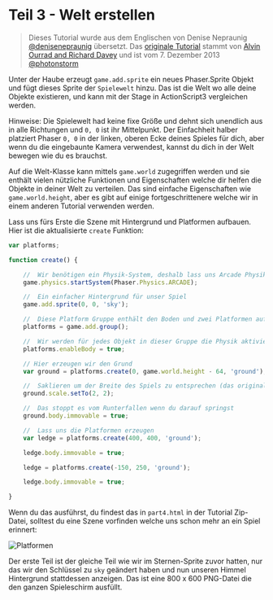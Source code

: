 # Teil 3 - Welt erstellen

> Dieses Tutorial wurde aus dem Englischen von Denise Nepraunig [@denisenepraunig][twitter_me] übersetzt. Das [originale Tutorial][org_tutorial] stammt von [Alvin Ourrad and Richard Davey][authors] und ist vom 7. Dezember 2013 [@photonstorm][authors]

Unter der Haube erzeugt `game.add.sprite` ein neues Phaser.Sprite Objekt und fügt dieses Sprite der `Spielewelt` hinzu. Das ist die Welt wo alle deine Objekte existieren, und kann mit der Stage in ActionScript3 vergleichen werden.

Hinweise: Die Spielewelt had keine fixe Größe und dehnt sich unendlich aus in alle Richtungen und `0, 0` ist ihr Mittelpunkt. Der Einfachheit halber platziert Phaser `0, 0` in der linken, oberen Ecke deines Spieles für dich, aber wenn du die eingebaunte Kamera verwendest, kannst du dich in der Welt bewegen wie du es brauchst.

Auf die Welt-Klasse kann mittels `game.world` zugegriffen werden und sie enthält vielen nützliche Funktionen und Eigenschaften welche dir helfen die Objekte in deiner Welt zu verteilen. Das sind einfache Eigenschaften wie `game.world.height`, aber es gibt auf einige fortgeschrittenere welche wir in einem anderen Tutorial verwenden werden.

Lass uns fürs Erste die Szene mit Hintergrund und Platformen aufbauen. Hier ist die aktualisierte `create` Funktion:

```javascript
var platforms;

function create() {

    //  Wir benötigen ein Physik-System, deshalb lass uns Arcade Physik aktivieren
    game.physics.startSystem(Phaser.Physics.ARCADE);

    //  Ein einfacher Hintergrund für unser Spiel
    game.add.sprite(0, 0, 'sky');

    //  Diese Platform Gruppe enthält den Boden und zwei Platformen auf die wir springen können
    platforms = game.add.group();

    //  Wir werden für jedes Objekt in dieser Gruppe die Physik aktivieren
    platforms.enableBody = true;

    // Hier erzeugen wir den Grund
    var ground = platforms.create(0, game.world.height - 64, 'ground');

    //  Saklieren um der Breite des Spiels zu entsprechen (das originale Sprite hat eine Größe von 400 x 32)
    ground.scale.setTo(2, 2);

    //  Das stoppt es vom Runterfallen wenn du darauf springst
    ground.body.immovable = true;

    //  Lass uns die Platformen erzeugen
    var ledge = platforms.create(400, 400, 'ground');

    ledge.body.immovable = true;

    ledge = platforms.create(-150, 250, 'ground');

    ledge.body.immovable = true;

}
```

Wenn du das ausführst, du findest das in `part4.html` in der Tutorial Zip-Datei, solltest du eine Szene vorfinden welche uns schon mehr an ein Spiel erinnert:

![Platformen][img_game]

Der erste Teil ist der gleiche Teil wie wir im Sternen-Sprite zuvor hatten, nur das wir den Schlüssel zu `sky` geändert haben und nun unseren Himmel Hintergrund stattdessen anzeigen. Das ist eine 800 x 600 PNG-Datei die den ganzen Spieleschirm ausfüllt.

[twitter_me]: https://twitter.com/denisenepraunig
[org_tutorial]: http://phaser.io/tutorials/making-your-first-phaser-game
[authors]: https://twitter.com/photonstorm 

[img_game]: http://phaser.io/content/tutorials/making-your-first-phaser-game/part4.png